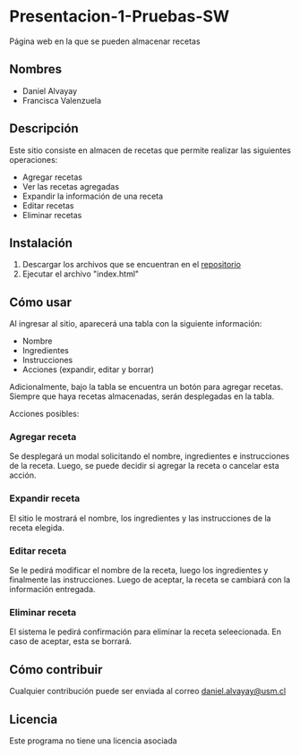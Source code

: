 # Presentacion-1-Pruebas-SW
Página web en la que se pueden almacenar recetas

## Nombres
- Daniel Alvayay
- Francisca Valenzuela

## Descripción
Este sitio consiste en almacen de recetas que permite realizar las siguientes operaciones:
* Agregar recetas
* Ver las recetas agregadas
* Expandir la información de una receta
* Editar recetas
* Eliminar recetas

## Instalación
1. Descargar los archivos que se encuentran en el [repositorio](https://github.com/DalvayayUSM/Presentacion-1-Pruebas-SW.git)
2. Ejecutar el archivo "index.html"

## Cómo usar
Al ingresar al sitio, aparecerá una tabla con la siguiente información:
* Nombre
* Ingredientes
* Instrucciones
* Acciones (expandir, editar y borrar)

Adicionalmente, bajo la tabla se encuentra un botón para agregar recetas.
Siempre que haya recetas almacenadas, serán desplegadas en la tabla.

Acciones posibles:

### Agregar receta
Se desplegará un modal solicitando el nombre, ingredientes e instrucciones de la receta. Luego, se puede decidir si agregar la receta o cancelar esta acción.

### Expandir receta
El sitio le mostrará el nombre, los ingredientes y las instrucciones de la receta elegida.

### Editar receta
Se le pedirá modificar el nombre de la receta, luego los ingredientes y finalmente las instrucciones. Luego de aceptar, la receta se cambiará con la información entregada.

### Eliminar receta
El sistema le pedirá confirmación para eliminar la receta seleecionada. En caso de aceptar, esta se borrará.

## Cómo contribuir
Cualquier contribución puede ser enviada al correo daniel.alvayay@usm.cl

## Licencia
Este programa no tiene una licencia asociada
